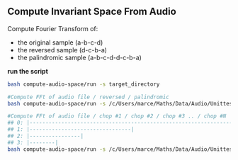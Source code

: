 ## Compute Invariant Space From Audio
Compute Fourier Transform of:
- the original sample (a-b-c-d)
- the reversed sample (d-c-b-a)
- the palindromic sample (a-b-c-d-d-c-b-a)


**run the script**
```bash
bash compute-audio-space/run -s target_directory

#Compute FFt of audio file / reversed / palindromic
bash compute-audio-space/run -s /c/Users/marce/Maths/Data/Audio/Unittest

#Compute FFt of audio file / chop #1 / chop #2 / chop #3 .. / chop #N
## 0: |----------------------------------------------------------------|
## 1: |--------------------------------|
## 2: |----------------|
## 3: |--------|
bash compute-audio-space/run -s /c/Users/marce/Maths/Data/Audio/Unittest -m fractal -l 5
```